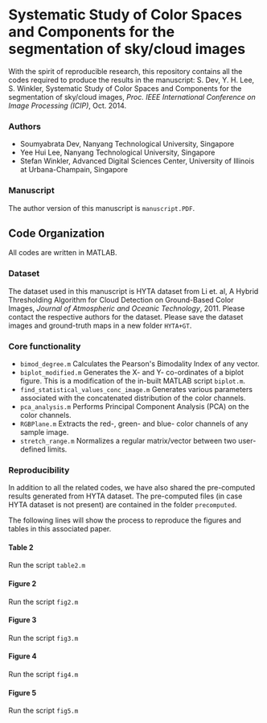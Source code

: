 # Systematic Study of Color Spaces and Components for the segmentation of sky/cloud images

With the spirit of reproducible research, this repository contains all the codes required to produce the results in the manuscript: S. Dev, Y. H. Lee, S. Winkler, Systematic Study of Color Spaces and Components for the segmentation of sky/cloud images, *Proc. IEEE International Conference on Image Processing (ICIP)*, Oct. 2014. 

### Authors
* Soumyabrata Dev, Nanyang Technological University, Singapore
* Yee Hui Lee, Nanyang Technological University, Singapore
* Stefan Winkler, Advanced Digital Sciences Center, University of Illinois at Urbana-Champain, Singapore

### Manuscript
The author version of this manuscript is `manuscript.PDF`. 

## Code Organization
All codes are written in MATLAB. 

### Dataset
The dataset used in this manuscript is HYTA dataset from Li et. al, A Hybrid Thresholding Algorithm for Cloud Detection on Ground-Based Color Images, *Journal of Atmospheric and Oceanic Technology*, 2011. Please contact the respective authors for the dataset. Please save the dataset images and ground-truth maps in a new folder `HYTA+GT`.

### Core functionality
* `bimod_degree.m` Calculates the Pearson's Bimodality Index of any vector.
* `biplot_modified.m` Generates the X- and Y- co-ordinates of a biplot figure. This is a modification of the in-built MATLAB script `biplot.m`.
* `find_statistical_values_conc_image.m` Generates various parameters associated with the concatenated distribution of the color channels. 
* `pca_analysis.m` Performs Principal Component Analysis (PCA) on the color channels.
* `RGBPlane.m` Extracts the red-, green- and blue- color channels of any sample image.
* `stretch_range.m` Normalizes a regular matrix/vector between two user-defined limits. 

### Reproducibility 
In addition to all the related codes, we have also shared the pre-computed results generated from HYTA dataset. The pre-computed files (in case HYTA dataset is not present) are contained in the folder `precomputed`.

The following lines will show the process to reproduce the figures and tables in this associated paper.

#### Table 2
Run the script `table2.m`

#### Figure 2
Run the script `fig2.m`

#### Figure 3
Run the script `fig3.m`

#### Figure 4
Run the script `fig4.m`

#### Figure 5
Run the script `fig5.m`
